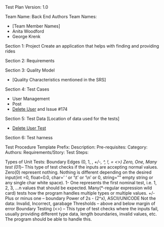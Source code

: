 Test Plan
Version: 1.0

Team Name:          Back End
Authors Team Names: 
* [Team Member Names]
* Anita Woodford
* George Krenk

Section 1: Project
Create an application that helps with finding and providing rides

Section 2: Requirements
<List of Requirements>

Section 3: Quality Model
 - [Quality Characteristics mentioned in the SRS]

Section 4: Test Cases
- User Management
- Post
- [Delete User](https://github.com/byui-cse397/2024WinCSE490PCP/blob/Week08/ProgramManagement/TestPlans/BackEnd/TestPlan-Deletion.md) and Issue #174

Section 5: Test Data
[Location of data used for the tests]
- [Delete User Test ](https://github.com/byui-cse397/2024WinCSE490PCP/blob/Week08/src/Back-End/test/UserDeletion/userDeletionExamples.py)

Section 6: Test harness
<Any software or setup needed to run the software and tests>



Test Procedure Template
Prefix: 
Description:
Pre-requisites:
Category:
Authors:
Requirements/Story:
Test Steps:
  

Types of Unit Tests:
Boundary Edges (0, 1, *, +/-, ^, !, = <>)
Zero, One, Many test (01*)– This type of test checks if the inputs are accepting normal values. 
Zero(0) represent nothing. Nothing is different depending on the desired input(int =0, float=0.0, char=’ ‘ or ‘\t’ or ‘\n’ or 0, string=”” empty string or any single char white space). 
1- One represents the first nominal test, i.e. 1, 2, 3, …n values that should be expected. 
Many(*-regular expression wild card) tests how the program handles multiple types or multiple values.
+/- Plus or minus one – boundary 
Power of 2s - (2^x), ASCII/UNICODE
Not the data: Invalid, Incorrect, garabage
Thresholds – above and below margin of error
Boundary Testing (<>) – This type of test checks where the inputs fail, usually providing different type data, length boundaries, invalid values, etc. The program should be able to handle this.



